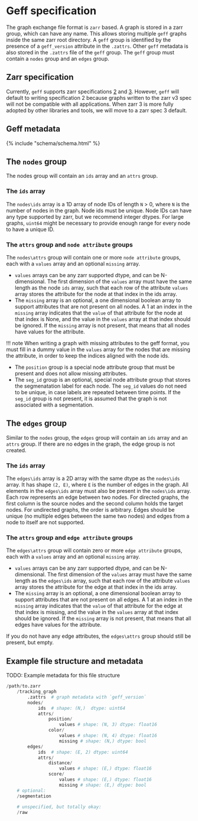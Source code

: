 # Geff specification

The graph exchange file format is `zarr` based. A graph is stored in a zarr group, which can have any name. This allows storing multiple `geff` graphs inside the same zarr root directory. A `geff` group is identified by the presence of a `geff_version` attribute in the `.zattrs`. Other `geff` metadata is also stored in the `.zattrs` file of the `geff` group. The `geff` group must contain a `nodes` group and an `edges` group.

## Zarr specification

Currently, `geff` supports zarr specifications [2](https://zarr-specs.readthedocs.io/en/latest/v2/v2.0.html) and [3](https://zarr-specs.readthedocs.io/en/latest/v3/core/index.html). However, `geff` will default to writing specification 2 because graphs written to the zarr v3 spec will not be compatible with all applications. When zarr 3 is more fully adopted by other libraries and tools, we will move to a zarr spec 3 default.

## Geff metadata

{%
    include "schema/schema.html"
%}

## The `nodes` group
The nodes group will contain an `ids` array and an `attrs` group.

### The `ids` array
The `nodes\ids` array is a 1D array of node IDs of length `N` > 0, where `N` is the number of nodes in the graph. Node ids must be unique. Node IDs can have any type supported by zarr, but we recommend integer dtypes. For large graphs, `uint64` might be necessary to provide enough range for every node to have a unique ID. 

### The `attrs` group and `node attribute` groups
The `nodes\attrs` group will contain one or more `node attribute` groups, each with a `values` array and an optional `missing` array. 

- `values` arrays can be any zarr supported dtype, and can be N-dimensional. The first dimension of the `values` array must have the same length as the node `ids` array, such that each row of the attribute `values` array stores the attribute for the node at that index in the ids array. 
- The `missing` array is an optional, a one dimensional boolean array to support attributes that are not present on all nodes. A 1 at an index in the `missing` array indicates that the `value` of that attribute for the node at that index is None, and the value in the `values` array at that index should be ignored. If the `missing` array is not present, that means that all nodes have values for the attribute. 

!!! note
    When writing a graph with missing attributes to the geff format, you must fill in a dummy value in the `values` array for the nodes that are missing the attribute, in order to keep the indices aligned with the node ids.

- The `position` group is a special node attribute group that must be present and does not allow missing attributes.
- The `seg_id` group is an optional, special node attribute group that stores the segmenatation label for each node. The `seg_id` values do not need to be unique, in case labels are repeated between time points. If the `seg_id` group is not present, it is assumed that the graph is not associated with a segmentation. 
<!-- Perhaps we just let the user specify the seg id attribute in the metadata instead? Then you can point it to the node ids if you wanted to -->

## The `edges` group
Similar to the `nodes` group, the `edges` group will contain an `ids` array and an `attrs` group. If there are no edges in the graph, the edge group is not created.

### The `ids` array
The `edges\ids` array is a 2D array with the same dtype as the `nodes\ids` array. It has shape `(2, E)`, where `E` is the number of edges in the graph. All elements in the `edges\ids` array must also be present in the `nodes\ids` array.
Each row represents an edge between two nodes. For directed graphs, the first column is the source nodes and the second column holds the target nodes. For undirected graphs, the order is arbitrary.
Edges should be unique (no multiple edges between the same two nodes) and edges from a node to itself are not supported.

### The `attrs` group and `edge attribute` groups
The `edges\attrs` group will contain zero or more `edge attribute` groups, each with a `values` array and an optional `missing` array. 

- `values` arrays can be any zarr supported dtype, and can be N-dimensional. The first dimension of the `values` array must have the same length as the `edges\ids` array, such that each row of the attribute `values` array stores the attribute for the edge at that index in the ids array. 
- The `missing` array is an optional, a one dimensional boolean array to support attributes that are not present on all edges. A 1 at an index in the `missing` array indicates that the `value` of that attribute for the edge at that index is missing, and the value in the `values` array at that index should be ignored. If the `missing` array is not present, that means that all edges have values for the attribute.

If you do not have any edge attributes, the `edges\attrs` group should still be present, but empty.

## Example file structure and metadata

TODO: Example metadata for this file structure
``` python
/path/to.zarr
    /tracking_graph
	    .zattrs  # graph metadata with `geff_version`
	    nodes/
            ids  # shape: (N,)  dtype: uint64
            attrs/
                position/
                    values # shape: (N, 3) dtype: float16
                color/
                    values # shape: (N, 4) dtype: float16
                    missing # shape: (N,) dtype: bool
	    edges/
            ids  # shape: (E, 2) dtype: uint64
            attrs/
                distance/
                    values # shape: (E,) dtype: float16
                score/
                    values # shape: (E,) dtype: float16
                    missing # shape: (E,) dtype: bool
    # optional:
    /segmentation 
    
    # unspecified, but totally okay:
    /raw 
```